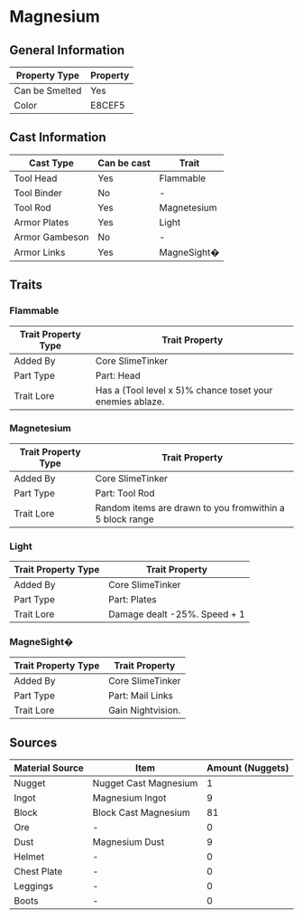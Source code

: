 # Magnesium

## General Information

| Property Type  | Property |
| -------------- | -------- |
| Can be Smelted | Yes      |
| Color          | E8CEF5   |

## Cast Information

| Cast Type      | Can be cast | Trait       |
| -------------- | ----------- | ----------- |
| Tool Head      | Yes         | Flammable   |
| Tool Binder    | No          | -           |
| Tool Rod       | Yes         | Magnetesium |
| Armor Plates   | Yes         | Light       |
| Armor Gambeson | No          | -           |
| Armor Links    | Yes         | MagneSight� |

## Traits

### Flammable

| Trait Property Type | Trait Property                                            |
| ------------------- | --------------------------------------------------------- |
| Added By            | Core SlimeTinker                                          |
| Part Type           | Part: Head                                                |
| Trait Lore          | Has a (Tool level x 5)% chance toset your enemies ablaze. |

### Magnetesium

| Trait Property Type | Trait Property                                           |
| ------------------- | -------------------------------------------------------- |
| Added By            | Core SlimeTinker                                         |
| Part Type           | Part: Tool Rod                                           |
| Trait Lore          | Random items are drawn to you fromwithin a 5 block range |

### Light

| Trait Property Type | Trait Property               |
| ------------------- | ---------------------------- |
| Added By            | Core SlimeTinker             |
| Part Type           | Part: Plates                 |
| Trait Lore          | Damage dealt -25%. Speed + 1 |

### MagneSight�

| Trait Property Type | Trait Property    |
| ------------------- | ----------------- |
| Added By            | Core SlimeTinker  |
| Part Type           | Part: Mail Links  |
| Trait Lore          | Gain Nightvision. |

## Sources

| Material Source | Item                  | Amount (Nuggets) |
| --------------- | --------------------- | ---------------- |
| Nugget          | Nugget Cast Magnesium | 1                |
| Ingot           | Magnesium Ingot       | 9                |
| Block           | Block Cast Magnesium  | 81               |
| Ore             | -                     | 0                |
| Dust            | Magnesium Dust        | 9                |
| Helmet          | -                     | 0                |
| Chest Plate     | -                     | 0                |
| Leggings        | -                     | 0                |
| Boots           | -                     | 0                |
